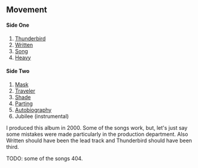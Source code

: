 ## Movement

#### Side One
1. [Thunderbird](thunderbird.md)
2. [Written](written.md)
3. [Song](song.md)
4. [Heavy](heavy.md)

#### Side Two
1. [Mask](mask.md)
2. [Traveler](traveler.md)
3. [Shade](shade.md)
4. [Parting](parting.md)
5. [Autobiography](autobiography.md)
6. Jubilee (instrumental)

I produced this album in 2000. Some of the songs work, but, let's just say some mistakes were made particularly in the production department. Also Written should have been the lead track and Thunderbird should have been third. 

TODO: some of the songs 404.
